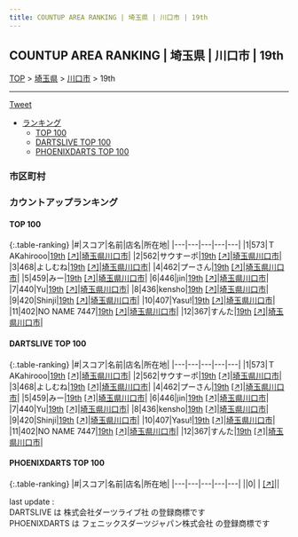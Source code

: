 ```yaml
---
title: COUNTUP AREA RANKING | 埼玉県 | 川口市 | 19th
---
```

## COUNTUP AREA RANKING | 埼玉県 | 川口市 | 19th

[TOP](/darts/rank/) > [埼玉県](/darts/rank/埼玉県/) > [川口市](/darts/rank/埼玉県/川口市/) > 19th

___

<a href="https://twitter.com/share?ref_src=twsrc%5Etfw" data-text="COUNTUP AREA RANKING | 埼玉県川口市19th" class="twitter-share-button" data-hashtags="DARTSLIVE,PHOENIXDARTS,darts,ダーツ" data-show-count="false">Tweet</a>

* [ランキング](#カウントアップランキング)
    * [TOP 100](#top-100)
    * [DARTSLIVE TOP 100](#dartslive-top-100)
    * [PHOENIXDARTS TOP 100](#phoenixdarts-top-100)

### 市区町村

<ul>

</ul>

### カウントアップランキング

#### TOP 100



{:.table-ranking}
|#|スコア|名前|店名|所在地|
|---|---|---|---|---|
|1|573|<span class="rank-name-dl">ＴAKahirooo</span>|<a href="/darts/rank/shops/efa64b52595187bea3f63593b5358cc4.html">19th</a> <a href="https://search.dartslive.com/jp/shop/efa64b52595187bea3f63593b5358cc4">[↗]</a>|<a href="/darts/rank/埼玉県/川口市">埼玉県川口市</a>|
|2|562|<span class="rank-name-dl">サウすーポ</span>|<a href="/darts/rank/shops/efa64b52595187bea3f63593b5358cc4.html">19th</a> <a href="https://search.dartslive.com/jp/shop/efa64b52595187bea3f63593b5358cc4">[↗]</a>|<a href="/darts/rank/埼玉県/川口市">埼玉県川口市</a>|
|3|468|<span class="rank-name-dl">よしむね</span>|<a href="/darts/rank/shops/efa64b52595187bea3f63593b5358cc4.html">19th</a> <a href="https://search.dartslive.com/jp/shop/efa64b52595187bea3f63593b5358cc4">[↗]</a>|<a href="/darts/rank/埼玉県/川口市">埼玉県川口市</a>|
|4|462|<span class="rank-name-dl">プーさん</span>|<a href="/darts/rank/shops/efa64b52595187bea3f63593b5358cc4.html">19th</a> <a href="https://search.dartslive.com/jp/shop/efa64b52595187bea3f63593b5358cc4">[↗]</a>|<a href="/darts/rank/埼玉県/川口市">埼玉県川口市</a>|
|5|459|<span class="rank-name-dl">みー</span>|<a href="/darts/rank/shops/efa64b52595187bea3f63593b5358cc4.html">19th</a> <a href="https://search.dartslive.com/jp/shop/efa64b52595187bea3f63593b5358cc4">[↗]</a>|<a href="/darts/rank/埼玉県/川口市">埼玉県川口市</a>|
|6|446|<span class="rank-name-dl">jin</span>|<a href="/darts/rank/shops/efa64b52595187bea3f63593b5358cc4.html">19th</a> <a href="https://search.dartslive.com/jp/shop/efa64b52595187bea3f63593b5358cc4">[↗]</a>|<a href="/darts/rank/埼玉県/川口市">埼玉県川口市</a>|
|7|440|<span class="rank-name-dl">Yu</span>|<a href="/darts/rank/shops/efa64b52595187bea3f63593b5358cc4.html">19th</a> <a href="https://search.dartslive.com/jp/shop/efa64b52595187bea3f63593b5358cc4">[↗]</a>|<a href="/darts/rank/埼玉県/川口市">埼玉県川口市</a>|
|8|436|<span class="rank-name-dl">kensho</span>|<a href="/darts/rank/shops/efa64b52595187bea3f63593b5358cc4.html">19th</a> <a href="https://search.dartslive.com/jp/shop/efa64b52595187bea3f63593b5358cc4">[↗]</a>|<a href="/darts/rank/埼玉県/川口市">埼玉県川口市</a>|
|9|420|<span class="rank-name-dl">Shinji</span>|<a href="/darts/rank/shops/efa64b52595187bea3f63593b5358cc4.html">19th</a> <a href="https://search.dartslive.com/jp/shop/efa64b52595187bea3f63593b5358cc4">[↗]</a>|<a href="/darts/rank/埼玉県/川口市">埼玉県川口市</a>|
|10|407|<span class="rank-name-dl">Yasu!</span>|<a href="/darts/rank/shops/efa64b52595187bea3f63593b5358cc4.html">19th</a> <a href="https://search.dartslive.com/jp/shop/efa64b52595187bea3f63593b5358cc4">[↗]</a>|<a href="/darts/rank/埼玉県/川口市">埼玉県川口市</a>|
|11|402|<span class="rank-name-dl">NO NAME 7447</span>|<a href="/darts/rank/shops/efa64b52595187bea3f63593b5358cc4.html">19th</a> <a href="https://search.dartslive.com/jp/shop/efa64b52595187bea3f63593b5358cc4">[↗]</a>|<a href="/darts/rank/埼玉県/川口市">埼玉県川口市</a>|
|12|367|<span class="rank-name-dl">すんた</span>|<a href="/darts/rank/shops/efa64b52595187bea3f63593b5358cc4.html">19th</a> <a href="https://search.dartslive.com/jp/shop/efa64b52595187bea3f63593b5358cc4">[↗]</a>|<a href="/darts/rank/埼玉県/川口市">埼玉県川口市</a>|


#### DARTSLIVE TOP 100



{:.table-ranking}
|#|スコア|名前|店名|所在地|
|---|---|---|---|---|
|1|573|<span class="rank-name-dl">ＴAKahirooo</span>|<a href="/darts/rank/shops/efa64b52595187bea3f63593b5358cc4.html">19th</a> <a href="https://search.dartslive.com/jp/shop/efa64b52595187bea3f63593b5358cc4">[↗]</a>|<a href="/darts/rank/埼玉県/川口市">埼玉県川口市</a>|
|2|562|<span class="rank-name-dl">サウすーポ</span>|<a href="/darts/rank/shops/efa64b52595187bea3f63593b5358cc4.html">19th</a> <a href="https://search.dartslive.com/jp/shop/efa64b52595187bea3f63593b5358cc4">[↗]</a>|<a href="/darts/rank/埼玉県/川口市">埼玉県川口市</a>|
|3|468|<span class="rank-name-dl">よしむね</span>|<a href="/darts/rank/shops/efa64b52595187bea3f63593b5358cc4.html">19th</a> <a href="https://search.dartslive.com/jp/shop/efa64b52595187bea3f63593b5358cc4">[↗]</a>|<a href="/darts/rank/埼玉県/川口市">埼玉県川口市</a>|
|4|462|<span class="rank-name-dl">プーさん</span>|<a href="/darts/rank/shops/efa64b52595187bea3f63593b5358cc4.html">19th</a> <a href="https://search.dartslive.com/jp/shop/efa64b52595187bea3f63593b5358cc4">[↗]</a>|<a href="/darts/rank/埼玉県/川口市">埼玉県川口市</a>|
|5|459|<span class="rank-name-dl">みー</span>|<a href="/darts/rank/shops/efa64b52595187bea3f63593b5358cc4.html">19th</a> <a href="https://search.dartslive.com/jp/shop/efa64b52595187bea3f63593b5358cc4">[↗]</a>|<a href="/darts/rank/埼玉県/川口市">埼玉県川口市</a>|
|6|446|<span class="rank-name-dl">jin</span>|<a href="/darts/rank/shops/efa64b52595187bea3f63593b5358cc4.html">19th</a> <a href="https://search.dartslive.com/jp/shop/efa64b52595187bea3f63593b5358cc4">[↗]</a>|<a href="/darts/rank/埼玉県/川口市">埼玉県川口市</a>|
|7|440|<span class="rank-name-dl">Yu</span>|<a href="/darts/rank/shops/efa64b52595187bea3f63593b5358cc4.html">19th</a> <a href="https://search.dartslive.com/jp/shop/efa64b52595187bea3f63593b5358cc4">[↗]</a>|<a href="/darts/rank/埼玉県/川口市">埼玉県川口市</a>|
|8|436|<span class="rank-name-dl">kensho</span>|<a href="/darts/rank/shops/efa64b52595187bea3f63593b5358cc4.html">19th</a> <a href="https://search.dartslive.com/jp/shop/efa64b52595187bea3f63593b5358cc4">[↗]</a>|<a href="/darts/rank/埼玉県/川口市">埼玉県川口市</a>|
|9|420|<span class="rank-name-dl">Shinji</span>|<a href="/darts/rank/shops/efa64b52595187bea3f63593b5358cc4.html">19th</a> <a href="https://search.dartslive.com/jp/shop/efa64b52595187bea3f63593b5358cc4">[↗]</a>|<a href="/darts/rank/埼玉県/川口市">埼玉県川口市</a>|
|10|407|<span class="rank-name-dl">Yasu!</span>|<a href="/darts/rank/shops/efa64b52595187bea3f63593b5358cc4.html">19th</a> <a href="https://search.dartslive.com/jp/shop/efa64b52595187bea3f63593b5358cc4">[↗]</a>|<a href="/darts/rank/埼玉県/川口市">埼玉県川口市</a>|
|11|402|<span class="rank-name-dl">NO NAME 7447</span>|<a href="/darts/rank/shops/efa64b52595187bea3f63593b5358cc4.html">19th</a> <a href="https://search.dartslive.com/jp/shop/efa64b52595187bea3f63593b5358cc4">[↗]</a>|<a href="/darts/rank/埼玉県/川口市">埼玉県川口市</a>|
|12|367|<span class="rank-name-dl">すんた</span>|<a href="/darts/rank/shops/efa64b52595187bea3f63593b5358cc4.html">19th</a> <a href="https://search.dartslive.com/jp/shop/efa64b52595187bea3f63593b5358cc4">[↗]</a>|<a href="/darts/rank/埼玉県/川口市">埼玉県川口市</a>|


#### PHOENIXDARTS TOP 100



{:.table-ranking}
|#|スコア|名前|店名|所在地|
|---|---|---|---|---|
||0|<span class="rank-name-dl"> </span>|<a href="/darts/rank/shops/.html"></a> <a href="">[↗]</a>|<a href="/darts/rank//"></a>|


<div class="footer border-top border-gray-light mt-5 pt-3 text-right text-gray">
    last update : <span style="font-weight: italic" id="foot_last_modified"></span><br />
    DARTSLIVE は 株式会社ダーツライブ社 の登録商標です<br />
    PHOENIXDARTS は フェニックスダーツジャパン株式会社 の登録商標です<br />
</div>

<script src="https://cdnjs.cloudflare.com/ajax/libs/jquery.tablesorter/2.31.3/js/jquery.tablesorter.min.js" integrity="sha512-qzgd5cYSZcosqpzpn7zF2ZId8f/8CHmFKZ8j7mU4OUXTNRd5g+ZHBPsgKEwoqxCtdQvExE5LprwwPAgoicguNg==" crossorigin="anonymous" referrerpolicy="no-referrer"></script>
<link rel="stylesheet" href="https://cdnjs.cloudflare.com/ajax/libs/jquery.tablesorter/2.31.3/css/theme.default.min.css" integrity="sha512-wghhOJkjQX0Lh3NSWvNKeZ0ZpNn+SPVXX1Qyc9OCaogADktxrBiBdKGDoqVUOyhStvMBmJQ8ZdMHiR3wuEq8+w==" crossorigin="anonymous" referrerpolicy="no-referrer" />
<script>
$(function() {
    $(".table-ranking").tablesorter({sortList:[[0, 0]]});
    $("#foot_last_modified").text(formatDate(new Date(document.lastModified), 'yyyy-MM-dd HH:mm:ss'));
});
</script>

<script async src="https://platform.twitter.com/widgets.js" charset="utf-8"></script>
